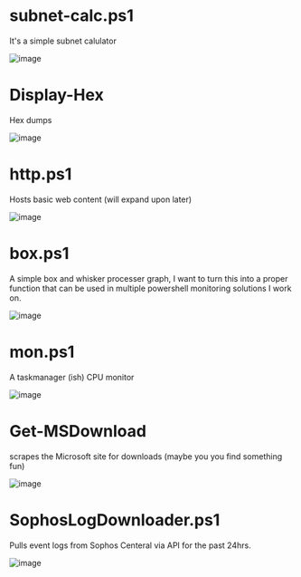 # subnet-calc.ps1
It's a simple subnet calulator

![image](https://github.com/user-attachments/assets/973d1e0f-86ab-4286-b9e6-291ddca2afc2)
# Display-Hex
Hex dumps

![image](https://github.com/user-attachments/assets/b7ba3ada-c70f-46b9-8aa1-83ed345e13f2)
# http.ps1
Hosts basic web content (will expand upon later)

![image](https://github.com/user-attachments/assets/599f97ae-4ff9-4d71-8518-062d66bb357e)
# box.ps1
A simple box and whisker processer graph, I want to turn this into a proper function that can be used in multiple powershell monitoring solutions I work on.

![image](https://github.com/user-attachments/assets/e0b5aa6a-a84f-44d8-bb10-80600f97cca7)

# mon.ps1
A taskmanager (ish) CPU monitor

![image](https://github.com/user-attachments/assets/1905f5c5-bee5-4b3c-95e9-0cbe753359bb)

# Get-MSDownload
scrapes the Microsoft  site for downloads (maybe you you find something fun)

![image](https://github.com/user-attachments/assets/01bb523d-01f1-42b9-a05f-b8bc7c668381)

# SophosLogDownloader.ps1
Pulls event logs from Sophos Centeral via API for the past 24hrs.

![image](https://github.com/user-attachments/assets/2c39bb66-0902-4684-b550-ca397c74f298)
